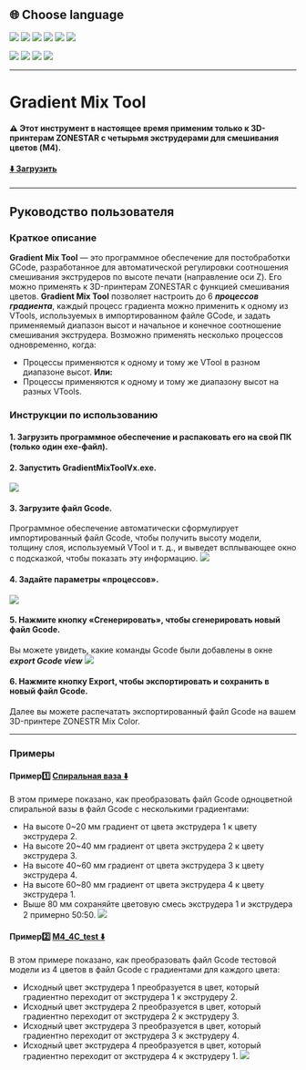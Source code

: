 
## <a id="choose-language">:globe_with_meridians: Choose language </a>
[![](../../lanpic/EN.png)](./readme.md)
[![](../../lanpic/ES.png)](./readme-es.md)
[![](../../lanpic/PT.png)](./readme-pt.md)
[![](../../lanpic/FR.png)](./readme-fr.md)
[![](../../lanpic/DE.png)](./readme-de.md)
[![](../../lanpic/IT.png)](./readme-it.md)
<!-- [![](../../lanpic/RU.png)](./readme-ru.md) -->
[![](../../lanpic/JP.png)](./readme-jp.md)
[![](../../lanpic/KR.png)](./readme-kr.md)
[![](../../lanpic/SA.png)](./readme-ar.md)
[![](../../lanpic/CN.png)](./readme-cn.md)

----
# Gradient Mix Tool
#### :warning: Этот инструмент в настоящее время применим только к 3D-принтерам ZONESTAR с четырьмя экструдерами для смешивания цветов (M4).
#### [:arrow_down: Загрузить](https://github.com/ZONESTAR3D/Slicing-Guide/releases/tag/gmt-v1.2) 

----
## Руководство пользователя
### Краткое описание
**Gradient Mix Tool** — это программное обеспечение для постобработки GCode, разработанное для автоматической регулировки соотношения смешивания экструдеров по высоте печати (направление оси Z). Его можно применять к 3D-принтерам ZONESTAR с функцией смешивания цветов.
**Gradient Mix Tool** позволяет настроить до 6 ***процессов градиента***, каждый процесс градиента можно применить к одному из VTools, используемых в импортированном файле GCode, и задать применяемый диапазон высот и начальное и конечное соотношение смешивания экструдера. Возможно применять несколько процессов одновременно, когда:
- Процессы применяются к одному и тому же VTool в разном диапазоне высот.
**Или:**
- Процессы применяются к одному и тому же диапазону высот на разных VTools.

### Инструкции по использованию
#### 1. Загрузить программное обеспечение и распаковать его на свой ПК (только один exe-файл).
#### 2. Запустить GradientMixToolVx.exe.
![](1.jpg)
#### 3. Загрузите файл Gcode.
Программное обеспечение автоматически сформулирует импортированный файл Gcode, чтобы получить высоту модели, толщину слоя, используемый VTool и т. д., и выведет всплывающее окно с подсказкой, чтобы показать эту информацию.
![](2.jpg)
#### 4. Задайте параметры «процессов».
![](3.jpg)
#### 5. Нажмите кнопку «Сгенерировать», чтобы сгенерировать новый файл Gcode.
Вы можете увидеть, какие команды Gcode были добавлены в окне ***export Gcode view***
![](4.jpg)
#### 6. Нажмите кнопку Export, чтобы экспортировать и сохранить в новый файл Gcode.
Далее вы можете распечатать экспортированный файл Gcode на вашем 3D-принтере ZONESTR Mix Color.

----
### Примеры
#### Пример:one: [Спиральная ваза :arrow_down:](./SpiralVase.zip)
В этом примере показано, как преобразовать файл Gcode одноцветной спиральной вазы в файл Gcode с несколькими градиентами:
- На высоте 0~20 мм градиент от цвета экструдера 1 к цвету экструдера 2.
- На высоте 20~40 мм градиент от цвета экструдера 2 к цвету экструдера 3.
- На высоте 40~60 мм градиент от цвета экструдера 3 к цвету экструдера 4.
- На высоте 60~80 мм градиент от цвета экструдера 4 к цвету экструдера 1.
- Выше 80 мм сохраняйте цветовую смесь экструдера 1 и экструдера 2 примерно 50:50.
![](./SpiralVase.jpg)

#### Пример:two: [M4_4C_test :arrow_down:](./M4_4C_test.zip)
В этом примере показано, как преобразовать файл Gcode тестовой модели из 4 цветов в файл Gcode с градиентами для каждого цвета:
- Исходный цвет экструдера 1 преобразуется в цвет, который градиентно переходит от экструдера 1 к экструдеру 2.
- Исходный цвет экструдера 2 преобразуется в цвет, который градиентно переходит от экструдера 2 к экструдеру 3.
- Исходный цвет экструдера 3 преобразуется в цвет, который градиентно переходит от экструдера 3 к экструдеру 4.
- Исходный цвет экструдера 4 преобразуется в цвет, который градиентно переходит от экструдера 4 к экструдеру 1.
![](./M4-4C-Test.jpg)
